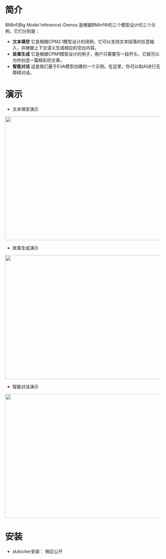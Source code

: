 # **简介**

BMInf(Big Model Inference)-Demos 是根据BMInf中的三个模型设计的三个示例。它们分别是：
+ **文本填空** 它是根据CPM2.1模型设计的用例，它可以支持文本段落的任意输入，并根据上下文语义生成相应的空白内容。
+ **故事生成** 它是根据CPM1模型设计的例子，用户只需要写一段开头，它就可以为你创造一篇精彩的文章。
+ **智能对话** 这是我们基于EVA模型创建的一个示例。在这里，你可以和AI进行无障碍对话。


# **演示**

+ 文本填空演示
<div  align="center">    
<img src="./images/demo1.jpg" width = "800" height = "400" align=center />
</div>

+ 故事生成演示

<div  align="center">    
<img src="./images/demo2.jpg" width = "800" height = "400" align=center />
</div>

+ 智能对话演示
<div  align="center">    
<img src="./images/demo3.jpg" width = "800" height = "400" align=center />
</div>

# **安装**

+ 从docker安装：
稍后公开
